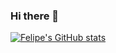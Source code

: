 ### Hi there 👋

[![Felipe's GitHub stats](https://github-readme-stats.vercel.app/api?username=Felipeosouz)](https://github.com/Felipeosouz/github-readme-stats)
 
<!--
- 🔭 I’m currently working on ...
- 🌱 I’m currently learning ...
- 👯 I’m looking to collaborate on ...
- 🤔 I’m looking for help with ...
- 💬 Ask me about ...
- 📫 How to reach me: ...
- 😄 Pronouns: ...
- ⚡ Fun fact: ...
-->
